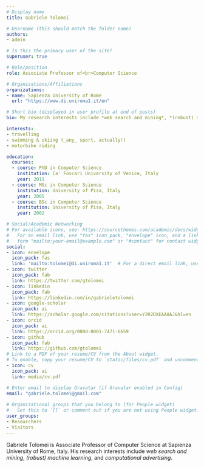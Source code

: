 ```yaml
---
# Display name
title: Gabriele Tolomei

# Username (this should match the folder name)
authors:
- admin

# Is this the primary user of the site?
superuser: true

# Role/position
role: Associate Professor of<br>Computer Science

# Organizations/Affiliations
organizations:
- name: Sapienza University of Rome
  url: "https://www.di.uniroma1.it/en"

# Short bio (displayed in user profile at end of posts)
bio: My research interests include *web search and mining*, *(robust) machine learning*, and *computational advertising*.

interests:
- travelling
- swimming & skiing (_any_ sport, actually!)
- motorbike riding

education:
  courses:
  - course: PhD in Computer Science
    institution: Ca' Foscari University of Venice, Italy
    year: 2011
  - course: MSc in Computer Science
    institution: University of Pisa, Italy
    year: 2005
  - course: BSc in Computer Science
    institution: University of Pisa, Italy
    year: 2002

# Social/Academic Networking
# For available icons, see: https://sourcethemes.com/academic/docs/widgets/#icons
#   For an email link, use "fas" icon pack, "envelope" icon, and a link in the
#   form "mailto:your-email@example.com" or "#contact" for contact widget.
social:
- icon: envelope
  icon_pack: fas
  link: 'mailto:tolomei@di.uniroma1.it'  # For a direct email link, use "mailto:your-email@example.com".
- icon: twitter
  icon_pack: fab
  link: https://twitter.com/gtolomei
- icon: linkedin
  icon_pack: fab
  link: https://linkedin.com/in/gabrieletolomei
- icon: google-scholar
  icon_pack: ai
  link: https://scholar.google.com/citations?user=Y2R2DXEAAAAJ&hl=en
- icon: orcid
  icon_pack: ai
  link: https://orcid.org/0000-0001-7471-6659
- icon: github
  icon_pack: fab
  link: https://github.com/gtolomei
# Link to a PDF of your resume/CV from the About widget.
# To enable, copy your resume/CV to `static/files/cv.pdf` and uncomment the lines below.  
- icon: cv
  icon_pack: ai
  link: media/cv.pdf

# Enter email to display Gravatar (if Gravatar enabled in Config)
email: "gabriele.tolomei@gmail.com"
  
# Organizational groups that you belong to (for People widget)
#   Set this to `[]` or comment out if you are not using People widget.  
user_groups:
- Researchers
- Visitors
---
```


Gabriele Tolomei is Associate Professor of Computer Science at Sapienza University of Rome, Italy. His research interests include *web search and mining*, *(robust) machine learning*, and *computational advertising*.
